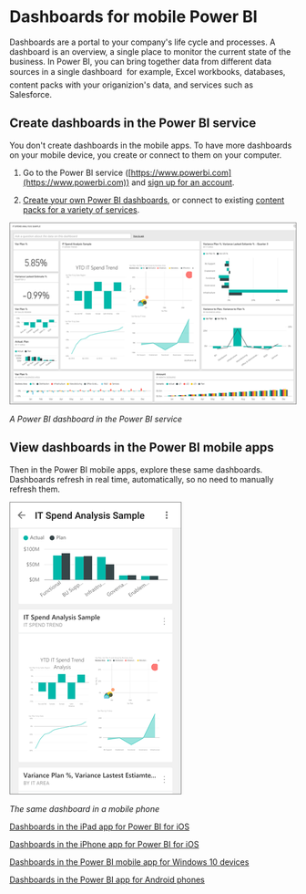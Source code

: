 <properties 
   pageTitle="Dashboards for mobile Power BI"
   description="Dashboards for mobile Power BI"
   services="powerbi" 
   documentationCenter="" 
   authors="maggiesMSFT" 
   manager="mblythe" 
   editor=""
   tags=""
   qualityFocus="no"
   qualityDate=""/>
 
<tags
   ms.service="powerbi"
   ms.devlang="NA"
   ms.topic="article"
   ms.tgt_pltfrm="NA"
   ms.workload="powerbi"
   ms.date="03/11/2016"
   ms.author="maggies"/>
# Dashboards for mobile Power BI

Dashboards are a portal to your company's life cycle and processes. A dashboard is an overview, a single place to monitor the current state of the business. In Power BI, you can bring together data from different data sources in a single dashboard &#151; for example, Excel workbooks, databases, content packs with your origanizion's data, and services such as Salesforce.

## Create dashboards in the Power BI service
You don't create dashboards in the mobile apps. To have more dashboards on your mobile device, you create or connect to them on your computer. 

1. Go to the Power BI service ([https://www.powerbi.com](https://www.powerbi.com)) and [sign up for an account](powerbi-service-self-service-signup-for-power-bi.md).

2. [Create your own Power BI dashboards](powerbi-service-create-a-dashboard.md), or connect to existing [content packs for a variety of services](powerbi-content-packs-services.md).

![](media/powerbi-mobile-create-dashboard/pbi_svc_dash_sm.png)

*A Power BI dashboard in the Power BI service*


## View dashboards in the Power BI mobile apps

Then in the Power BI mobile apps, explore these same dashboards. Dashboards refresh in real time, automatically, so no need to manually refresh them.

![](media/powerbi-mobile-create-dashboard/pbi_dash_mobile.png)

*The same dashboard in a mobile phone*

[Dashboards in the iPad app for Power BI for iOS](powerbi-mobile-dashboards-on-the-ipad-app.md)

[Dashboards in the iPhone app for Power BI for iOS](powerbi-mobile-dashboards-in-the-iphone-app.md)

[Dashboards in the Power BI mobile app for Windows 10 devices](powerbi-mobile-dashboards-in-the-win10phone-app.md)

[Dashboards in the Power BI app for Android phones](powerbi-mobile-dashboards-in-the-android-app.md)
